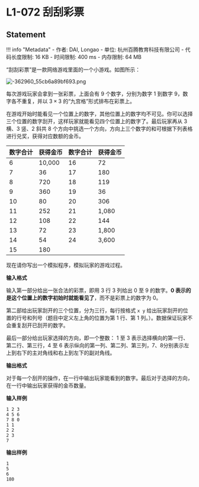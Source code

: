
# L1-072 刮刮彩票

## Statement

!!! info "Metadata"
    - 作者: DAI, Longao
    - 单位: 杭州百腾教育科技有限公司
    - 代码长度限制: 16 KB
    - 时间限制: 400 ms
    - 内存限制: 64 MB

“刮刮彩票”是一款网络游戏里面的一个小游戏。如图所示：

![-362960_55cb6a89bf693.png](~/e6f4f992-0e14-4a9f-bd2e-353c109dd196.png)

每次游戏玩家会拿到一张彩票，上面会有 9 个数字，分别为数字 1 到数字 9，数字各不重复，并以 $3\times3$ 的“九宫格”形式排布在彩票上。

在游戏开始时能看见一个位置上的数字，其他位置上的数字均不可见。你可以选择三个位置的数字刮开，这样玩家就能看见四个位置上的数字了。最后玩家再从 3 横、3 竖、2 斜共 8 个方向中挑选一个方向，方向上三个数字的和可根据下列表格进行兑奖，获得对应数额的金币。


| 数字合计 | 获得金币 | 数字合计 | 获得金币 |
| -------- | -------- | -------- | -------- |
| 6     | 10,000     | 16     | 72     |
| 7     | 36     | 17     | 180     |
| 8     | 720     | 18     | 119     |
| 9     | 360     | 19     | 36     |
| 10     | 80     | 20     | 306     |
| 11    | 252     | 21     | 1,080     |
| 12    | 108     | 22    | 144     |
| 13    | 72     | 23    | 1,800     |
| 14    | 54     | 24    | 3,600     |
| 15    | 180     |      ||      |



现在请你写出一个模拟程序，模拟玩家的游戏过程。

**输入格式**

输入第一部分给出一张合法的彩票，即用 3 行 3 列给出 0 至 9 的数字。**0 表示的是这个位置上的数字初始时就能看见了**，而不是彩票上的数字为 0。

第二部给出玩家刮开的三个位置，分为三行，每行按格式 `x y` 给出玩家刮开的位置的行号和列号（题目中定义左上角的位置为第 1 行、第 1 列。）。数据保证玩家不会重复刮开已刮开的数字。

最后一部分给出玩家选择的方向，即一个整数： 1 至 3 表示选择横向的第一行、第二行、第三行，4 至 6 表示纵向的第一列、第二列、第三列，7、8分别表示左上到右下的主对角线和右上到左下的副对角线。

**输出格式**

对于每一个刮开的操作，在一行中输出玩家能看到的数字。最后对于选择的方向，在一行中输出玩家获得的金币数量。

**输入样例**

```plaintext
1 2 3
4 5 6
7 8 0
1 1
2 2
2 3
7
```

**输出样例**

```plaintext
1
5
6
180
```

